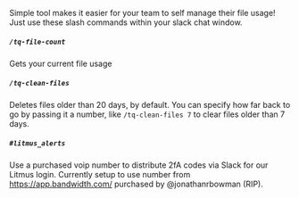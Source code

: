 Simple tool makes it easier for your team to self manage their file usage! Just use these slash commands within your slack chat window.

##### `/tq-file-count`
Gets your current file usage

##### `/tq-clean-files`
Deletes files older than 20 days, by default. You can specify how far back to go by passing it a number, like `/tq-clean-files 7` to clear files older than 7 days.

##### `#litmus_alerts`
Use a purchased voip number to distribute 2fA codes via Slack for our Litmus login. Currently setup to use number from https://app.bandwidth.com/ purchased by @jonathanrbowman (RIP).
